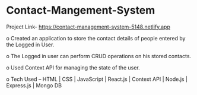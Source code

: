 # Contact-Mangement-System

Project Link-  https://contact-management-system-5148.netlify.app

o Created an application to store the contact details of people entered by the Logged in User.

o The Logged in user can perform CRUD operations on his stored contacts.

o Used Context API for managing the state of the user. 

o Tech Used – HTML | CSS | JavaScript | React.js | Context API | Node.js | Express.js | Mongo DB

